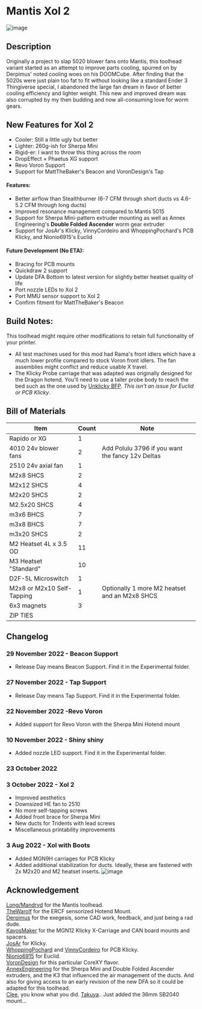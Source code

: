 # Mantis Xol 2
![image](https://cdn.discordapp.com/attachments/929168771216723968/1020895467674026024/unknown.png)

## Description
Originally a project to slap 5020 blower fans onto Mantis, this toolhead variant started as an attempt to improve parts cooling, spurred on by Derpimus' noted cooling woes on his DOOMCube. After finding that the 5020s were just plain too fat to fit without looking like a standard Ender 3 Thingiverse special, I abandoned the large fan dream in favor of better cooling efficiency and lighter weight. This new and improved dream was also corrupted by my then budding and now all-consuming love for worm gears.

## New Features for Xol 2
 - Cooler: Still a little ugly but better
 - Lighter: 260g-ish for Sherpa Mini
 - Rigid-er: I want to throw this thing across the room
 - DropEffect × Phaetus XG support 
 - Revo Voron Support
 - Support for MattTheBaker's Beacon and VoronDesign's Tap

#### Features:
 - Better airflow than Stealthburner (6-7 CFM through short ducts vs 4.6-5.2 CFM through long ducts)
 - Improved resonance management compared to Mantis 5015
 - Support for Sherpa Mini-pattern extruder mounting as well as Annex Engineering's **Double Folded Ascender** worm gear extruder
 - Support for JosAr's Klicky, VinnyCordeiro and WhoppingPochard's PCB Klicky, and Nionio6915's Euclid
 
#### Future Development (No ETA):
 - Bracing for PCB mounts
 - Quickdraw 2 support
 - Update DFA Bottom to latest version for slightly better heatset quality of life
 - Port nozzle LEDs to Xol 2
 - Port MMU sensor support to Xol 2
 - Confirm fitment for MattTheBaker's Beacon

## Build Notes:
This toolhead might require other modifications to retain full functionality of your printer. 
 - All test machines used for this mod had Rama's front idlers which have a much lower profile compared to stock Voron front idlers. The fan assemblies might conflict and reduce usable X travel.
 - The Klicky Probe carriage that was adapted was originally designed for the Dragon hotend. You'll need to use a taller probe body to reach the bed such as the one used by [Unklicky BFP](https://github.com/majarspeed/Unklicky). *This isn't an issue for Euclid or PCB Klicky*.
## Bill of Materials 
|Item|Count|Note|
|----|-|--|
|Rapido or XG|1|
|4010 24v blower fans|2|Add Polulu 3796 if you want the fancy 12v Deltas|
|2510 24v axial fan|1|
|M2x8 SHCS|2|
|M2x12 SHCS|4|
|M2x20 SHCS|2|
|M2.5x20 SHCS|4|
|m3x6 BHCS|7|
|m3x8 BHCS|7|
|m3x20 SHCS|2|
|M2 Heatset 4L x 3.5 OD|11|
|M3 Heatset "Standard"|10|
|D2F-5L Microswitch|1|
|M2x8 or M2x10 Self-Tapping|1|Optionally 1 more M2 heatset and an M2x8 SHCS|
|6x3 magnets|3|
|ZIP TIES||
## Changelog
### 29 November 2022 - Beacon Support
- Release Day means Beacon Support. Find it in the Experimental folder.
### 27 November 2022 - Tap Support
- Release Day means Tap Support. Find it in the Experimental folder.
### 22 November 2022 -Revo Voron
- Added support for Revo Voron with the Sherpa Mini Hotend mount
### 10 November 2022 - Shiny shiny
- Added nozzle LED support. Find it in the Experimental folder.
### 23 October 2022
### 3 October 2022 - Xol 2
- Improved aesthetics
- Downsized HE fan to 2510
- No more self-tapping screws
- Added front brace for Sherpa Mini
- New ducts for Tridents with lead screws
- Miscellaneous printability improvements
### 3 Aug 2022 - Xol with Boots
- Added MGN9H carriages for PCB Klicky
- Added additional stabilization for ducts. Ideally, these are fastened with 2x M2x20 and M2 heatset inserts.
![image](https://user-images.githubusercontent.com/86749712/182743176-836717be-50c4-4e77-87a8-01fd74bdcb33.png)

## Acknowledgement
[Long/Mandryd](https://github.com/mandryd/VoronUsers/tree/master/printer_mods/Long/Mantis_Dual_5015) for the Mantis toolhead.<br/>
[TheWarolf](https://github.com/TheWarolf/Voron-Personal-Mods/tree/main/V2/Long_Mantis_Toolhead) for the ERCF sensorized Hotend Mount.<br/>
[Derpimus](https://github.com/lraithel15133) for the exegesis, some CAD work, feedback, and just being a rad dude.<br/>
[KayosMaker](https://github.com/KayosMaker) for the MGN12 Klicky X-Carriage and CAN board mounts and spacers.<br/>
[JosAr](https://github.com/jlas1/Klicky-Probe) for Klicky.<br/>
[WhoppingPochard](https://github.com/tanaes) and [VinnyCordeiro](https://github.com/VinnyCordeiro/) for PCB Klicky.<br/>
[Nionio6915](https://github.com/nionio6915/Euclid_Probe) for Euclid. <br/>
[VoronDesign](https://github.com/VoronDesign) for this particular CoreXY flavor.<br/>
[AnnexEngineering](https://github.com/Annex-Engineering) for the Sherpa Mini and Double Folded Ascender extruders, and the K3 that influenced the air management of the ducts. And also for giving access to an early revision of the new DFA so it could be adapted for this toolhead.<br/>
[Clee](https://github.com/clee), you know what you did.
[Takuya](https://github.com/T4KUUY4).. Just added the 36mm SB2040 mount...
